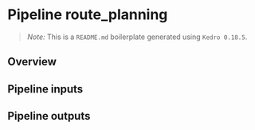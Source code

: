 # Pipeline route_planning

> *Note:* This is a `README.md` boilerplate generated using `Kedro 0.18.5`.

## Overview

<!---
Please describe your modular pipeline here.
-->

## Pipeline inputs

<!---
The list of pipeline inputs.
-->

## Pipeline outputs

<!---
The list of pipeline outputs.
-->
